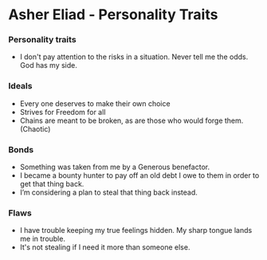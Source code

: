 

# Asher Eliad - Personality Traits

### Personality traits
-   I don't pay attention to the risks in a situation. Never tell me the odds. God has my side. 
  

### Ideals
-   Every one deserves to make their own choice
-   Strives for Freedom for all
-   Chains are meant to be broken, as are those who would forge them. (Chaotic)
  

### Bonds
-   Something was taken from me by a Generous benefactor. 
-   I became a bounty hunter to pay off an old debt I owe to them in order to get that thing back. 
-   I’m considering a plan to steal that thing back instead. 

  
### Flaws
-   I have trouble keeping my true feelings hidden. My sharp tongue lands me in trouble.
-   It's not stealing if I need it more than someone else.